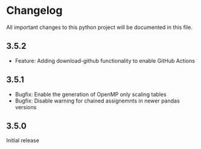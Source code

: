 # Changelog
All important changes to this python project will be documented in this file. 

## 3.5.2

- Feature: Adding download-github functionality to enable GitHub Actions

## 3.5.1

- Bugfix: Enable the generation of OpenMP only scaling tables
- Bugfix:  Disable warning for chained assignemnts in newer pandas versions

## 3.5.0

Initial release